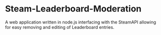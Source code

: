 # Steam-Leaderboard-Moderation
A web application written in node.js interfacing with the SteamAPI allowing for easy removing and editing of Leaderboard entries.
